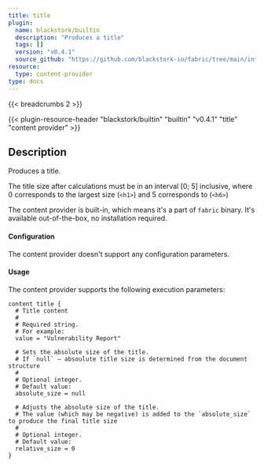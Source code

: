 ```yaml
---
title: title
plugin:
  name: blackstork/builtin
  description: "Produces a title"
  tags: []
  version: "v0.4.1"
  source_github: "https://github.com/blackstork-io/fabric/tree/main/internal/builtin/"
resource:
  type: content-provider
type: docs
---
```


{{< breadcrumbs 2 >}}

{{< plugin-resource-header "blackstork/builtin" "builtin" "v0.4.1" "title" "content provider" >}}

## Description
Produces a title.

The title size after calculations must be in an interval [0; 5] inclusive, where 0
corresponds to the largest size (`<h1>`) and 5 corresponds to (`<h6>`)

The content provider is built-in, which means it's a part of `fabric` binary. It's available out-of-the-box, no installation required.


#### Configuration

The content provider doesn't support any configuration parameters.

#### Usage

The content provider supports the following execution parameters:

```hcl
content title {
  # Title content
  #
  # Required string.
  # For example:
  value = "Vulnerability Report"

  # Sets the absolute size of the title.
  # If `null` – absoulute title size is determined from the document structure
  #
  # Optional integer.
  # Default value:
  absolute_size = null

  # Adjusts the absolute size of the title.
  # The value (which may be negative) is added to the `absolute_size` to produce the final title size
  #
  # Optional integer.
  # Default value:
  relative_size = 0
}
```

